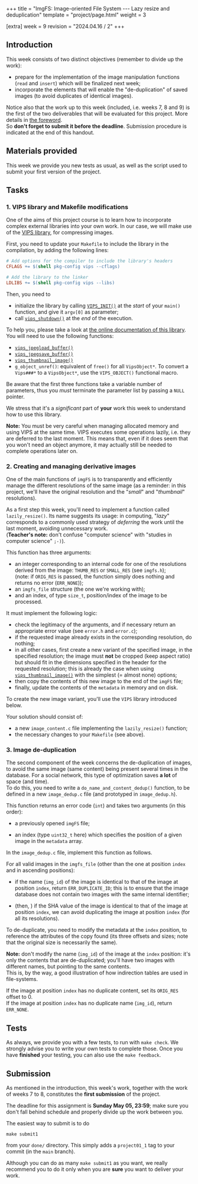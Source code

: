 +++
title = "ImgFS: Image-oriented File System --- Lazy resize and deduplication"
template = "project/page.html"
weight = 3

[extra]
week = 9
revision = "2024.04.16 / 2"
+++

## Introduction

This week consists of two distinct objectives (remember to divide up the work):

- prepare for the implementation of the image manipulation functions (`read` and `insert`) which will be finalized next week;
- incorporate the elements that will enable the "de-duplication" of saved images (to avoid duplicates of identical images).

Notice also that the work up to this week (included, i.e. weeks 7, 8 and 9) is the first of the two deliverables that will be evaluated for this project. More details in [the foreword](@/project/index/foreword/).  
So **don't forget to submit it before the deadline**. Submission procedure is indicated at the end of this handout.

## Materials provided

This week we provide you new tests as usual, as well as the script used to submit your first version of the project.

## Tasks

### 1. VIPS library and Makefile modifications

One of the aims of this project course is to learn how to incorporate complex external libraries into your own work. In our case, we will make use of the [VIPS library](https://libvips.github.io/libvips/API/current/), for compressing images.

First, you need to update your `Makefile` to include the library in the compilation, by adding the following lines:

```Makefile
# Add options for the compiler to include the library's headers
CFLAGS += $(shell pkg-config vips --cflags)

# Add the library to the linker
LDLIBS += $(shell pkg-config vips --libs)
```

Then, you need to 
- initialize the library by calling [`VIPS_INIT()`](https://www.libvips.org/API/current/libvips-vips.html#VIPS-INIT:CAPS) at the _start_ of your `main()` function, and give it `argv[0]` as parameter;
- call [`vips_shutdown()`](https://www.libvips.org/API/current/libvips-vips.html#vips-shutdown) at the _end_ of the execution.

To help you, please take a look at [the online documentation of this library](https://libvips.github.io/libvips/API/current/api-index-full.html). You will need to use the following functions:

- [`vips_jpegload_buffer()`](https://libvips.github.io/libvips/API/current/VipsForeignSave.html#vips-jpegload-buffer)
- [`vips_jpegsave_buffer()`](https://libvips.github.io/libvips/API/current/VipsForeignSave.html#vips-jpegsave-buffer)
- [`vips_thumbnail_image()`](https://www.libvips.org/API/current/libvips-resample.html#vips-thumbnail-image)
- `g_object_unref()`: equivalent of `free()` for all `VipsObject*`. To convert a `Vips###*` to a `VipsObject*`, use the `VIPS_OBJECT()` functional macro.

Be aware that the first three functions take a variable number of parameters, thus you _must_ terminate the parameter list by passing a `NULL` pointer.

We stress that it's a _significant_ part of **your** work this week to understand how to use this library.

**Note:** You must be very careful when managing allocated memory and using VIPS at the same time. VIPS executes some operations lazily, i.e. they are deferred to the last moment. This means that, even if it does seem that you won't need an object anymore, it may actually still be needed to complete operations later on.

### 2. Creating and managing derivative images

One of the main functions of `imgFS` is to transparently and efficiently manage the different resolutions of the same image (as a reminder: in this project, we'll have the original resolution and the "_small_" and "_thumbnail_" resolutions).

As a first step this week, you'll need to implement a function called `lazily_resize()`. Its name suggests its usage: in computing, "_lazy_" corresponds to a commonly used strategy of _deferring_ the work until the last moment, avoiding unnecessary work.  
(**Teacher's note:** don't confuse "computer science" with "studies in computer science" `;-)`).

This function has three arguments:

- an integer corresponding to an internal code for one of the resolutions derived from the image: `THUMB_RES` or `SMALL_RES` (see `imgfs.h`);  
  (note: if `ORIG_RES` is passed, the function simply does nothing and returns no error (`ERR_NONE`));
- an `imgfs_file` structure (the one we're working with);
- and an index, of type `size_t`, position/index of the image to be processed.

It must implement the following logic:

- check the legitimacy of the arguments, and if necessary return an appropriate error value (see `error.h` and `error.c`);
- if the requested image already exists in the corresponding resolution, do nothing;
- in all other cases, first create a new variant of the specified image, in the specified resolution; the image must **not** be cropped (keep aspect ratio) but should fit in the dimensions specified in the header for the requested resolution; this is already the case when using [`vips_thumbnail_image()`](https://www.libvips.org/API/current/libvips-resample.html#vips-thumbnail-image) with the simplest (= almost none) options;
- then copy the contents of this new image to the end of the `imgFS` file;
- finally, update the contents of the `metadata` in memory and on disk.

To create the new image variant, you'll use the `VIPS` library introduced below.

Your solution should consist of:

- a new `image_content.c` file implementing the `lazily_resize()` function;
- the necessary changes to your `Makefile` (see above).

### 3. Image de-duplication

The second component of the week concerns the de-duplication of images, to avoid the same image (same content) being present several times in the database. For a social network, this type of optimization saves **a lot** of space (and time).  
To do this, you need to write a `do_name_and_content_dedup()` function, to be defined in a new `image_dedup.c` file (and prototyped in `image_dedup.h`).

This function returns an error code (`int`) and takes two arguments (in this order):

- a previously opened `imgFS` file;

- an index (type `uint32_t` here) which specifies the position of a given image in the `metadata` array.

In the `image_dedup.c` file, implement this function as follows.

For all valid images in the `imgfs_file` (other than the one at position `index` and in ascending positions):

- if the name (`img_id`) of the image is identical to that of the image at position `index`, return `ERR_DUPLICATE_ID`; this is to ensure that the image database does not contain two images with the same internal identifier;

- (then, ) if the SHA value of the image is identical to that of the image at position `index`, we can avoid duplicating the image at position `index` (for all its resolutions).

To de-duplicate, you need to modify the metadata at the `index` position, to reference the attributes of the copy found (its three offsets and sizes; note that the original size is necessarily the same).

**Note:** don't modify the name (`img_id`) of the image at the `index` position: it's only the contents that are de-duplicated; you'll have two images with different names, but pointing to the same contents.  
This is, by the way, a good illustration of how indirection tables are used in file-systems.

If the image at position `index` has no duplicate content, set its `ORIG_RES` offset to 0.  
If the image at position `index` has no duplicate name (`img_id`), return `ERR_NONE`.

## Tests

As always, we provide you with a few tests, to run with `make check`. We strongly advise you to write your own tests to complete those. Once you have **finished** your testing, you can also use the `make feedback`.

## Submission

As mentioned in the introduction, this week's work, together with the work of weeks 7 to 8, constitutes the **first submission** of the project.

The deadline for this assignment is **Sunday May 05, 23:59**; make sure you don't fall behind schedule and properly divide up the work between you.

The easiest way to submit is to do

    make submit1

from your `done/` directory. This simply adds a `project01_1` tag to your commit (in the `main` branch).

Although you can do as many `make submit1` as you want, we really recommend you to do it only when you are **sure** you want to deliver your work.

